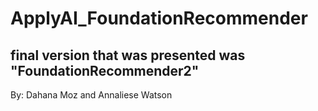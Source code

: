 # ApplyAI_FoundationRecommender
## final version that was presented was "FoundationRecommender2"


By: Dahana Moz and Annaliese Watson
